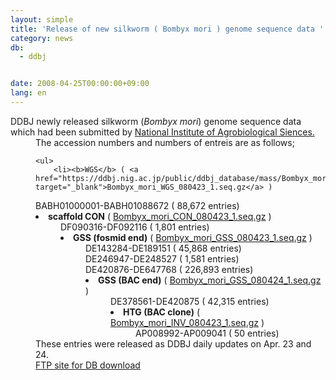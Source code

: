 ```yaml
---
layout: simple
title: 'Release of new silkworm ( Bombyx mori ) genome sequence data '
category: news
db:
  - ddbj


date: 2008-04-25T00:00:00+09:00
lang: en
---
```


<html>DDBJ newly released silkworm (<i>Bombyx mori</i>) genome sequence data which had been submitted by <a href="http://sgp.dna.affrc.go.jp/" target="_blank">National Institute of Agrobiological Siences.</a>
<dd>The accession numbers and numbers of entreis are as follows;

    <ul>
        <li><b>WGS</b> ( <a href="https://ddbj.nig.ac.jp/public/ddbj_database/mass/Bombyx_mori_WGS/" target="_blank">Bombyx_mori_WGS_080423_1.seq.gz</a> )
<dd>BABH01000001-BABH01088672 ( 88,672 entries)<li><b>scaffold CON</b> ( <a href="https://ddbj.nig.ac.jp/public/ddbj_database/mass/Bombyx_mori_CON/" target="_blank">Bombyx_mori_CON_080423_1.seq.gz</a> )
<dd>DF090316-DF092116 ( 1,801 entries)<li><b>GSS (fosmid end)</b> ( <a href="https://ddbj.nig.ac.jp/public/ddbj_database/mass/Bombyx_mori_GSS/" target="_blank">Bombyx_mori_GSS_080423_1.seq.gz</a> )
<dd>DE143284-DE189151 ( 45,868 entries)
<dd>DE246947-DE248527 ( 1,581 entries)
<dd>DE420876-DE647768 ( 226,893 entries)<li><b>GSS (BAC end)</b> ( <a href="https://ddbj.nig.ac.jp/public/ddbj_database/mass/Bombyx_mori_GSS/" target="_blank">Bombyx_mori_GSS_080424_1.seq.gz</a> )
<dd>DE378561-DE420875 ( 42,315 entries) <li><b>HTG (BAC clone)</b> ( <a href="https://ddbj.nig.ac.jp/public/ddbj_database/mass/Bombyx_mori_INV/" target="_blank">Bombyx_mori_INV_080423_1.seq.gz</a> )
<dd>AP008992-AP009041 ( 50 entries)</dd>
</li>
</dd>
</li>
</dd>
</dd>
</dd>
</li>
</dd>
</li>
</dd>
</li>
</ul>
<dd>These entries were released as DDBJ daily updates on Apr. 23 and 24.
<dd><a href="/services/index-e.html ">FTP site for DB download</a></dd>
</dd>
</dd>
</html>
